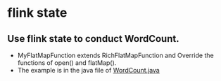 # flink state 
## Use flink state to conduct WordCount.
* MyFlatMapFunction extends RichFlatMapFunction and Override the functions of open() and flatMap().
* The example is in the java file of [WordCount.java](https://github.com/xiaozhch5/flink-learning/blob/master/src/main/java/org/flink/learning/streaming/workingwithstate/WordCount.java)